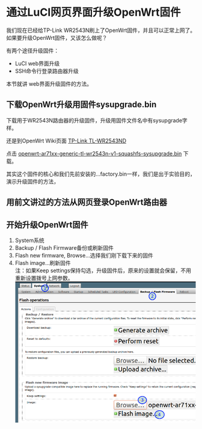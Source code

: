 # 通过LuCI网页界面升级OpenWrt固件

我们现在已经给TP-Link WR2543N刷上了OpenWrt固件，并且可以正常上网了。如果要升级OpenWrt固件，又该怎么做呢？

有两个途径升级固件：

- LuCI web界面升级
- SSH命令行登录路由器升级

本节就讲 web界面升级固件的方法。

## 下载OpenWrt升级用固件sysupgrade.bin

下载用于WR2543N路由器的升级固件，升级用固件文件名中有sysupgrade字样。

还是到OpenWrt Wiki页面 [TP-Link TL-WR2543ND](http://wiki.openwrt.org/toh/tp-link/tl-wr2543nd)

点击 [openwrt-ar71xx-generic-tl-wr2543n-v1-squashfs-sysupgrade.bin](http://downloads.openwrt.org/attitude_adjustment/12.09/ar71xx/generic/openwrt-ar71xx-generic-tl-wr2543-v1-squashfs-sysupgrade.bin) 下载。

其实这个固件的核心和我们先前安装的...factory.bin一样，我们是出于实验目的，演示升级固件的方法，

## 用前文讲过的方法从网页登录OpenWrt路由器

## 开始升级OpenWrt固件
1. System系统
2. Backup / Flash Firmware备份或刷新固件
3. Flash new firmware, Browse...选择我们刚下载下来的固件
4. Flash image...刷新固件  
注：如果Keep settings保持勾选，升级固件后，原来的设置就会保留，不用重新设置拨号上网参数。
![](images/2.6.luci-sysupgrade.png)